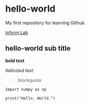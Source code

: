 # hello-world
My first repository for learning Github.

[Inform Lab](https://www.inform-lab.org/)

## hello-world sub title

**bold text**


*italicized text*


> blockquote

`Import numpy as np`


`print("Hello, World.")`
